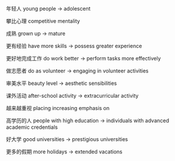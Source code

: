 年轻人
young people -> adolescent

攀比心理
competitive mentality

成熟
grown up -> mature

更有经验
have more skills -> possess greater experience

更好地完成工作
do work better -> perform tasks more effectively

做志愿者
do as volunteer -> engaging in volunteer activities

审美水平
beauty level -> aesthetic sensibilities

课外活动
after-school activity -> extracurricular activity

越来越重视
placing increasing emphasis on

高学历的人
people with high education -> individuals with advanced academic credentials

好大学
good universities -> prestigious universities





更多的假期
more holidays -> extended vacations